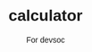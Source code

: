 # calculator
For devsoc
<!DOCTYPE html>
<html>
<head>
    <title>Basic Calculator</title>
    <style>
        body {
            font-family: Arial, sans-serif;
            text-align: center;
        }

        #calculator {
            width: 250px;
            margin: 0 auto;
            padding: 20px;
            background-color: #f4f4f4;
            border-radius: 5px;
            box-shadow: 0 4px 8px rgba(0, 0, 0, 0.2);
        }

        input[type="text"], input[type="button"] {
            width: 50px;
            height: 40px;
            margin: 5px;
        }

        #result {
            width: 200px;
            height: 40px;
            margin: 5px;
        }

        .button-grid {
            display: grid;
            grid-template-columns: repeat(4, 1fr);
        }
    </style>
</head>
<body>
    <div id="calculator">
        <input type="text" id="result" value="0" disabled>
        <div class="button-grid">
            <input type="button" value="1" onclick="addToResult('1')">
            <input type="button" value="2" onclick="addToResult('2')">
            <input type="button" value="3" onclick="addToResult('3')">
            <input type="button" value="+" onclick="addToResult('+')">
            <input type="button" value="4" onclick="addToResult('4')">
            <input type="button" value="5" onclick="addToResult('5')">
            <input type="button" value="6" onclick="addToResult('6')">
            <input type="button" value="-" onclick="addToResult('-')">
            <input type="button" value="7" onclick="addToResult('7')">
            <input type="button" value="8" onclick="addToResult('8')">
            <input type="button" value="9" onclick="addToResult('9')">
            <input type="button" value="*" onclick="addToResult('*')">
            <input type="button" value="C" onclick="clearResult()">
            <input type="button" value="0" onclick="addToResult('0')">
            <input type="button" value="=" onclick="calculateResult()">
            <input type="button" value="/" onclick="addToResult('/')">
        </div>
    </div>

    <script>
        let result = document.getElementById('result');

        function addToResult(value) {
            if (result.value === '0') {
                result.value = value;
            } else {
                result.value += value;
            }
        }

        function clearResult() {
            result.value = '0';
        }

        function calculateResult() {
            try {
                result.value = eval(result.value);
            } catch (error) {
                result.value = 'Error';
            }
        }
    </script>
</body>
</html>

